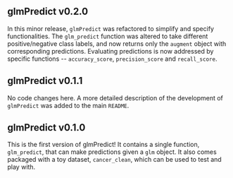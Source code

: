 ## glmPredict v0.2.0
In this minor release, `glmPredict` was refactored to simplify and specify functionalities. The `glm_predict` function was altered to take different positive/negative class labels, and now returns only the `augment` object with corresponding predictions. Evaluating predictions is now addressed by specific functions -- `accuracy_score`, `precision_score` and `recall_score`.

## glmPredict v0.1.1
No code changes here. A more detailed description of the development of `glmPredict` was added to the main `README`.

## glmPredict v0.1.0
This is the first version of glmPredict! It contains a single function, `glm_predict`, that can make predictions given a `glm` object. It also comes packaged with a toy dataset, `cancer_clean`, which can be used to test and play with. 
